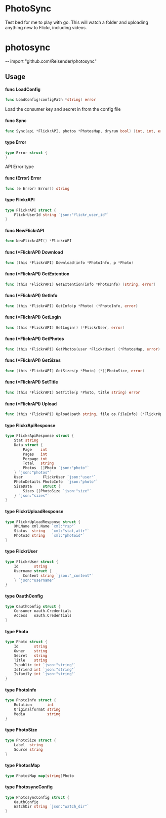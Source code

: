 PhotoSync
===============

Test bed for me to play with go. This will watch a folder and uploading anything new to Flickr, including videos.


# photosync
--
    import "github.com/Reisender/photosync"


## Usage

#### func  LoadConfig

```go
func LoadConfig(configPath *string) error
```
Load the consumer key and secret in from the config file

#### func  Sync

```go
func Sync(api *FlickrAPI, photos *PhotosMap, dryrun bool) (int, int, error)
```

#### type Error

```go
type Error struct {
}
```

API Error type

#### func (Error) Error

```go
func (e Error) Error() string
```

#### type FlickrAPI

```go
type FlickrAPI struct {
	FlickrUserId string `json:"flickr_user_id"`
}
```


#### func  NewFlickrAPI

```go
func NewFlickrAPI() *FlickrAPI
```

#### func (*FlickrAPI) Download

```go
func (this *FlickrAPI) Download(info *PhotoInfo, p *Photo)
```

#### func (*FlickrAPI) GetExtention

```go
func (this *FlickrAPI) GetExtention(info *PhotoInfo) (string, error)
```

#### func (*FlickrAPI) GetInfo

```go
func (this *FlickrAPI) GetInfo(p *Photo) (*PhotoInfo, error)
```

#### func (*FlickrAPI) GetLogin

```go
func (this *FlickrAPI) GetLogin() (*FlickrUser, error)
```

#### func (*FlickrAPI) GetPhotos

```go
func (this *FlickrAPI) GetPhotos(user *FlickrUser) (*PhotosMap, error)
```

#### func (*FlickrAPI) GetSizes

```go
func (this *FlickrAPI) GetSizes(p *Photo) (*[]PhotoSize, error)
```

#### func (*FlickrAPI) SetTitle

```go
func (this *FlickrAPI) SetTitle(p *Photo, title string) error
```

#### func (*FlickrAPI) Upload

```go
func (this *FlickrAPI) Upload(path string, file os.FileInfo) (*FlickrUploadResponse, error)
```

#### type FlickrApiResponse

```go
type FlickrApiResponse struct {
	Stat string
	Data struct {
		Page    int
		Pages   int
		Perpage int
		Total   string
		Photos  []Photo `json:"photo"`
	} `json:"photos"`
	User         FlickrUser `json:"user"`
	PhotoDetails PhotoInfo  `json:"photo"`
	SizeData     struct {
		Sizes []PhotoSize `json:"size"`
	} `json:"sizes"`
}
```


#### type FlickrUploadResponse

```go
type FlickrUploadResponse struct {
	XMLName xml.Name `xml:"rsp"`
	Status  string   `xml:"stat,attr"`
	PhotoId string   `xml:"photoid"`
}
```


#### type FlickrUser

```go
type FlickrUser struct {
	Id       string
	Username struct {
		Content string `json:"_content"`
	} `json:"username"`
}
```


#### type OauthConfig

```go
type OauthConfig struct {
	Consumer oauth.Credentials
	Access   oauth.Credentials
}
```


#### type Photo

```go
type Photo struct {
	Id       string
	Owner    string
	Secret   string
	Title    string
	Ispublic int `json:"string"`
	Isfriend int `json:"string"`
	Isfamily int `json:"string"`
}
```


#### type PhotoInfo

```go
type PhotoInfo struct {
	Rotation       int
	Originalformat string
	Media          string
}
```


#### type PhotoSize

```go
type PhotoSize struct {
	Label  string
	Source string
}
```


#### type PhotosMap

```go
type PhotosMap map[string]Photo
```


#### type PhotosyncConfig

```go
type PhotosyncConfig struct {
	OauthConfig
	WatchDir string `json:"watch_dir"`
}
```
